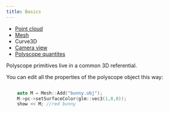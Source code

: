 ```yaml
---
title: Basics
---
```

- [Point cloud](../point_cloud)
- [Mesh](../Mesh)
- Curve3D
- [Camera view](../camera)
- [Polyscope quantites](../quantities)

Polyscope primitives live in a common 3D referential.

You can edit all the properties of the polyscope object this way:

``` c++

    auto M = Mesh::Add("bunny.obj");
    M->pc->setSurfaceColor(glm::vec3(1,0,0));
    show << M; //red bunny
```

